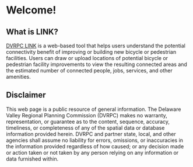 # Welcome! 

## What is LINK?
[DVRPC LINK](https://cloud.dvrpc.org/webmaps/link) is a web-based tool that helps users understand the potential connectivity benefit of improving or building new bicycle or pedestrian facilities. 
Users can draw or upload locations of potential bicycle or pedestrian facility improvements to view the resulting connected areas and the estimated number of connected people, jobs, services, and other amenities.

## Disclaimer
This web page is a public resource of general information. The Delaware Valley Regional Planning Commission (DVRPC) makes no warranty, representation, or guarantee as to the content, sequence, accuracy, timeliness, or completeness of any of the spatial data or database information provided herein. DVRPC and partner state, local, and other agencies shall assume no liability for errors, omissions, or inaccuracies in the information provided regardless of how caused; or any decision made or action taken or not taken by any person relying on any information or data furnished within.